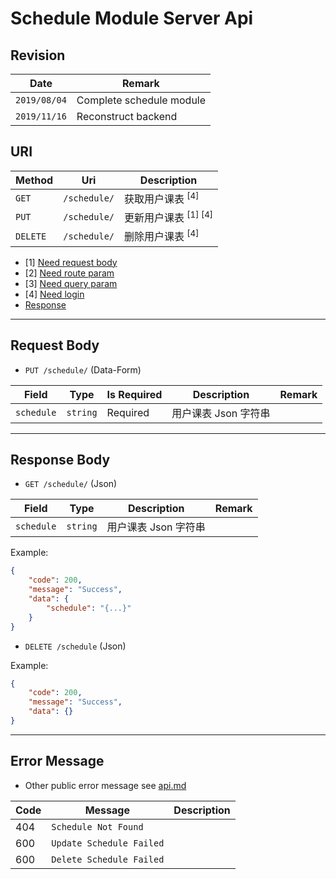 # Schedule Module Server Api

## Revision

|Date|Remark|
|--|--|
|`2019/08/04`|Complete schedule module|
|`2019/11/16`|Reconstruct backend|

## URI

|Method|Uri|Description|
|--|--|--|
|`GET`|`/schedule/`|获取用户课表 <sup>[4]</sup>|
|`PUT`|`/schedule/`|更新用户课表 <sup>[1] [4]</sup>|
|`DELETE`|`/schedule/`|删除用户课表 <sup>[4]</sup>|

+ [1] [Need request body](https://github.com/Aoi-hosizora/Biji_BackEnd/blob/master/docs/schedule.md#request-body)
+ [2] [Need route param](https://github.com/Aoi-hosizora/Biji_BackEnd/blob/master/docs/schedule.md#request-route-param)
+ [3] [Need query param](https://github.com/Aoi-hosizora/Biji_BackEnd/blob/master/docs/schedule.md#request-query-param)
+ [4] [Need login](https://github.com/Aoi-hosizora/Biji_BackEnd/blob/master/docs/schedule.md#request-header)
+ [Response](https://github.com/Aoi-hosizora/Biji_BackEnd/blob/master/docs/schedule.md#response-body)

---

## Request Body

+ `PUT /schedule/` (Data-Form)

|Field|Type|Is Required|Description|Remark|
|--|--|--|--|--|
|`schedule`|`string`|Required|用户课表 Json 字符串||

---

## Response Body

+ `GET /schedule/` (Json)

|Field|Type|Description|Remark|
|--|--|--|--|
|`schedule`|`string`|用户课表 Json 字符串||

Example:

```json
{
    "code": 200,
    "message": "Success",
    "data": {
        "schedule": "{...}"
    }
}
```

+ `DELETE /schedule` (Json)

Example:

```json
{
    "code": 200,
    "message": "Success",
    "data": {}
}
```

---

## Error Message

+ Other public error message see [api.md](https://github.com/Aoi-hosizora/Biji_BackEnd/blob/master/docs/api.md)

|Code|Message|Description|
|--|--|--|
|404|`Schedule Not Found`||
|600|`Update Schedule Failed`||
|600|`Delete Schedule Failed`||
